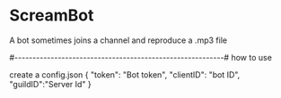 # ScreamBot
A bot sometimes joins a channel and reproduce a .mp3 file



#----------------------------------------------------------#
how to use

create a config.json
{
    "token": "Bot token",
    "clientID": "bot ID",
    "guildID":"Server Id"
}
